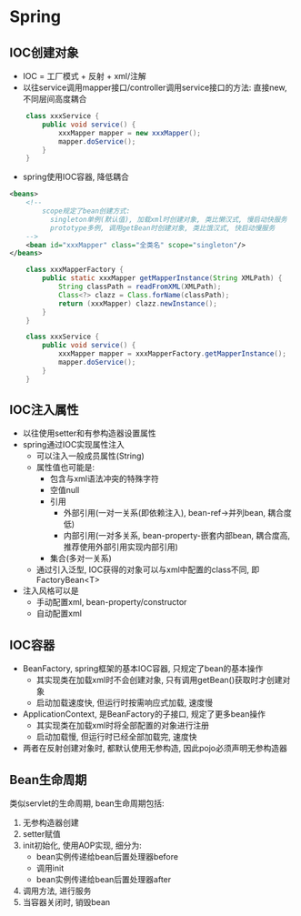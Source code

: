 # Spring

## IOC创建对象

* IOC = 工厂模式 + 反射 + xml/注解
* 以往service调用mapper接口/controller调用service接口的方法: 直接new, 不同层间高度耦合

```java
    class xxxService {
        public void service() {
            xxxMapper mapper = new xxxMapper();
            mapper.doService();
        }
    }
```

* spring使用IOC容器, 降低耦合

```xml
<beans>
    <!--
        scope规定了bean创建方式: 
          singleton单例(默认值), 加载xml时创建对象, 类比懒汉式, 慢启动快服务 
          prototype多例, 调用getBean时创建对象, 类比饿汉式, 快启动慢服务
    -->
    <bean id="xxxMapper" class="全类名" scope="singleton"/>
</beans>
```

```java
    class xxxMapperFactory {
        public static xxxMapper getMapperInstance(String XMLPath) {
            String classPath = readFromXML(XMLPath);
            Class<?> clazz = Class.forName(classPath);
            return (xxxMapper) clazz.newInstance();
        }
    }

    class xxxService {
        public void service() {
            xxxMapper mapper = xxxMapperFactory.getMapperInstance();
            mapper.doService();
        }
    }
```

## IOC注入属性

* 以往使用setter和有参构造器设置属性
* spring通过IOC实现属性注入
  * 可以注入一般成员属性(String)
  * 属性值也可能是:
    * 包含与xml语法冲突的特殊字符
    * 空值null
    * 引用
      * 外部引用(一对一关系(即依赖注入), bean-ref->并列bean, 耦合度低)
      * 内部引用(一对多关系, bean-property-嵌套内部bean, 耦合度高, 推荐使用外部引用实现内部引用)
    * 集合(多对一关系)
  * 通过引入泛型, IOC获得的对象可以与xml中配置的class不同, 即FactoryBean\<T>
* 注入风格可以是
  * 手动配置xml, bean-property/constructor
  * 自动配置xml

## IOC容器

* BeanFactory, spring框架的基本IOC容器, 只规定了bean的基本操作
  * 其实现类在加载xml时不会创建对象, 只有调用getBean()获取时才创建对象
  * 启动加载速度快, 但运行时按需响应式加载, 速度慢
* ApplicationContext, 是BeanFactory的子接口, 规定了更多bean操作
  * 其实现类在加载xml时将全部配置的对象进行注册
  * 启动加载慢, 但运行时已经全部加载完, 速度快
* 两者在反射创建对象时, 都默认使用无参构造, 因此pojo必须声明无参构造器

## Bean生命周期

类似servlet的生命周期, bean生命周期包括:

1. 无参构造器创建
2. setter赋值
3. init初始化, 使用AOP实现, 细分为:
    * bean实例传递给bean后置处理器before
    * 调用init
    * bean实例传递给bean后置处理器after
4. 调用方法, 进行服务
5. 当容器关闭时, 销毁bean

